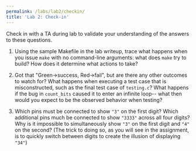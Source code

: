 ```yaml
---
permalink: /labs/lab2/checkin/
title: 'Lab 2: Check-in'
---
```


Check in with a TA during lab to validate your understanding of the answers to these questions.

1. Using the sample Makefile in the lab writeup, trace what happens when you issue `make` with no
   command-line arguments: what does `make` try to build? How does it
   determine what actions to take?

1. Got that "Green->success, Red->fail", but are there any other outcomes to watch for?  What happens when executing a test case that is misconstructed, such as the final test case of `testing.c`? What happens if the bug in `count_bits` caused it to enter an infinite loop-- what then would you expect to be the observed behavior when testing?

1. Which pins must be connected to show `"3"` on the first digit? Which additional pins much be connected to show `"3333"` across all four digits? Why is it impossible to simultaneously show `"3"` on the first digit and `"4"` on the second? (The trick to doing so, as you will see in the assignment, is to quickly switch between digits to create the illusion of displaying `"34"`)

